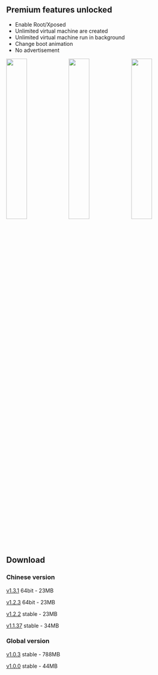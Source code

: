 
## Premium features unlocked
<ul><li>Enable Root/Xposed</li><li>Unlimited virtual machine are created</li><li>Unlimited virtual machine run in background</li><li>Change boot animation</li><li>No advertisement</li></ul>

<img src="https://i.postimg.cc/jjmtW39r/IMG-20210524-192417.jpg" width="33%"/><img src="https://i.postimg.cc/mL1bxRzZ/IMG-20210524-192341.jpg" width="33%"/><img src="https://i.postimg.cc/09Z5DV1v/IMG-20210524-192401.jpg" width="33%"/>

## Download
### Chinese version

[v1.3.1](https://link1s.com/VMOSPROMOD131) 64bit - 23MB

[v1.2.3](http://link1s.com/Bkf3nr) 64bit - 23MB

[v1.2.2](http://link1s.com/XxWLAb) stable - 23MB

[v1.1.37](http://link1s.com/4SKWo) stable - 34MB

### Global version
[v1.0.3](http://link1s.com/VrWJ0) stable - 788MB

[v1.0.0](http://link1s.com/0WK7) stable - 44MB
